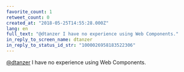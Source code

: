 ```yaml
---
favorite_count: 1
retweet_count: 0
created_at: "2018-05-25T14:55:28.000Z"
lang: en
full_text: "@dtanzer I have no experience using Web Components."
in_reply_to_screen_name: dtanzer
in_reply_to_status_id_str: "1000026958183522306"
---
```


[@dtanzer](https://twitter.com/dtanzer) I have no experience using Web
Components.
